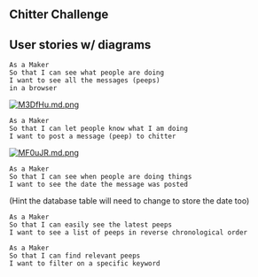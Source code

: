 ## Chitter Challenge

## User stories w/ diagrams

```
As a Maker
So that I can see what people are doing
I want to see all the messages (peeps)
in a browser
```
[![M3DfHu.md.png](https://iili.io/M3DfHu.md.png)](https://freeimage.host/i/M3DfHu)

```
As a Maker
So that I can let people know what I am doing  
I want to post a message (peep) to chitter
```
[![MF0uJR.md.png](https://iili.io/MF0uJR.md.png)](https://freeimage.host/i/MF0uJR)

```
As a Maker
So that I can see when people are doing things
I want to see the date the message was posted
```
(Hint the database table will need to change to store the date too)

```
As a Maker
So that I can easily see the latest peeps
I want to see a list of peeps in reverse chronological order
```
```
As a Maker
So that I can find relevant peeps
I want to filter on a specific keyword
```
